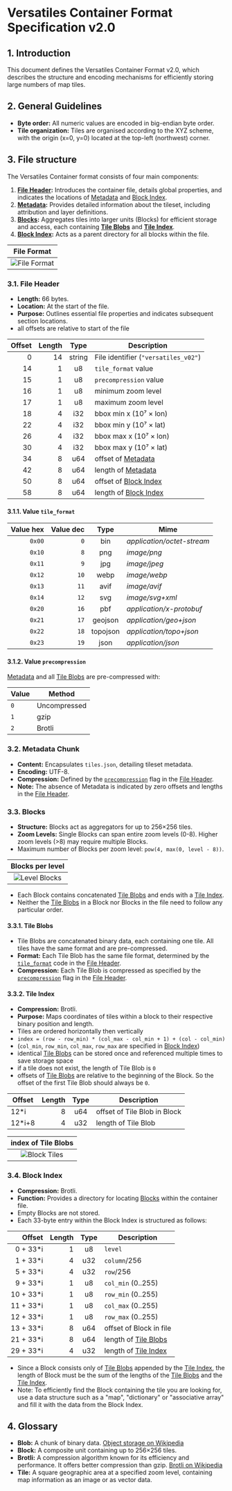 # Versatiles Container Format Specification v2.0

## 1. Introduction

This document defines the Versatiles Container Format v2.0, which describes the structure and encoding mechanisms for efficiently storing large numbers of map tiles.

## 2. General Guidelines

- **Byte order:** All numeric values are encoded in big-endian byte order.
- **Tile organization:** Tiles are organised according to the XYZ scheme, with the origin (x=0, y=0) located at the top-left (northwest) corner.

## 3. File structure

The Versatiles Container format consists of four main components:

1. **[File Header](#31-file-header):** Introduces the container file, details global properties, and indicates the locations of [Metadata](#32-metadata-chunk) and [Block Index](#34-block-index).
2. **[Metadata](#32-metadata-chunk):** Provides detailed information about the tileset, including attribution and layer definitions.
3. **[Blocks](#33-blocks):** Aggregates tiles into larger units (Blocks) for efficient storage and access, each containing [**Tile Blobs**](#331-tile-blobs) and [**Tile Index**](#332-tile-index).
4. **[Block Index](#34-block-index):** Acts as a parent directory for all blocks within the file.

|           File Format           |
|:-------------------------------:|
| ![File Format](file_format.svg) |



### 3.1. File Header

- **Length:** 66 bytes.
- **Location:** At the start of the file.
- **Purpose:** Outlines essential file properties and indicates subsequent section locations.
- all offsets are relative to start of the file

| Offset | Length |  Type  | Description                              |
|-------:|-------:|:------:|------------------------------------------|
|      0 |     14 | string | File identifier (`"versatiles_v02"`)     |
|     14 |      1 |   u8   | `tile_format` value                      |
|     15 |      1 |   u8   | `precompression` value                   |
|     16 |      1 |   u8   | minimum zoom level                       |
|     17 |      1 |   u8   | maximum zoom level                       |
|     18 |      4 |  i32   | bbox min x (10⁷ × lon)                   |
|     22 |      4 |  i32   | bbox min y (10⁷ × lat)                   |
|     26 |      4 |  i32   | bbox max x (10⁷ × lon)                   |
|     30 |      4 |  i32   | bbox max y (10⁷ × lat)                   |
|     34 |      8 |  u64   | offset of [Metadata](#32-metadata-chunk) |
|     42 |      8 |  u64   | length of [Metadata](#32-metadata-chunk) |
|     50 |      8 |  u64   | offset of [Block Index](#34-block-index) |
|     58 |      8 |  u64   | length of [Block Index](#34-block-index) |



#### 3.1.1. Value `tile_format`

| Value hex | Value dec |   Type   | Mime                       |
|----------:|----------:|:--------:|----------------------------|
|    `0x00` |       `0` |   bin    | *application/octet-stream* |
|    `0x10` |       `8` |   png    | *image/png*                |
|    `0x11` |       `9` |   jpg    | *image/jpeg*               |
|    `0x12` |      `10` |   webp   | *image/webp*               |
|    `0x13` |      `11` |   avif   | *image/avif*               |
|    `0x14` |      `12` |   svg    | *image/svg+xml*            |
|    `0x20` |      `16` |   pbf    | *application/x-protobuf*   |
|    `0x21` |      `17` | geojson  | *application/geo+json*     |
|    `0x22` |      `18` | topojson | *application/topo+json*    |
|    `0x23` |      `19` |   json   | *application/json*         |



#### 3.1.2. Value `precompression`

[Metadata](#32-metadata-chunk) and all [Tile Blobs](#331-tile-blobs) are pre-compressed with:

| Value | Method       |
|-------|--------------|
| `0`   | Uncompressed |
| `1`   | gzip         |
| `2`   | Brotli       |



### 3.2. Metadata Chunk

- **Content:** Encapsulates `tiles.json`, detailing tileset metadata.
- **Encoding:** UTF-8.
- **Compression:** Defined by the [`precompression`](#312-value-precompression) flag in the [File Header](#31-file-header).
- **Note:** The absence of Metadata is indicated by zero offsets and lengths in the [File Header](#31-file-header).



### 3.3. Blocks

- **Structure:** Blocks act as aggregators for up to 256×256 tiles.
- **Zoom Levels:** Single Blocks can span entire zoom levels (0-8). Higher zoom levels (>8) may require multiple Blocks.
- Maximum number of Blocks per zoom level: `pow(4, max(0, level - 8))`.

|         Blocks per level          |
|:---------------------------------:|
| ![Level Blocks](level_blocks.svg) |

- Each Block contains concatenated [Tile Blobs](#331-tile-blobs) and ends with a [Tile Index](#332-tile-index).
- Neither the [Tile Blobs](#331-tile-blobs) in a Block nor Blocks in the file need to follow any particular order.



#### 3.3.1. Tile Blobs

- Tile Blobs are concatenated binary data, each containing one tile. All tiles have the same format and are pre-compressed.
- **Format:** Each Tile Blob has the same file format, determined by the [`tile_format`](#311-value-tile_format) code in the [File Header](#31-file-header).
- **Compression:** Each Tile Blob is compressed as specified by the [`precompression`](#312-value-precompression) flag in the [File Header](#31-file-header).



#### 3.3.2. Tile Index

- **Compression:** Brotli.
- **Purpose:** Maps coordinates of tiles within a block to their respective binary position and length.
- Tiles are ordered horizontally then vertically
- `index = (row - row_min) * (col_max - col_min + 1) + (col - col_min)`
- (`col_min`, `row_min`, `col_max`, `row_max` are specified in [Block Index](#34-block-index))
- identical [Tile Blobs](#331-tile-blobs) can be stored once and referenced multiple times to save storage space
- if a tile does not exist, the length of Tile Blob is `0`
- offsets of [Tile Blobs](#331-tile-blobs) are relative to the beginning of the Block. So the offset of the first Tile Blob should always be `0`.

| Offset | Length | Type | Description                  |
|--------|-------:|:----:|------------------------------|
| 12*i   |      8 | u64  | offset of Tile Blob in Block |
| 12*i+8 |      4 | u32  | length of Tile Blob          |

|       index of Tile Blobs       |
|:-------------------------------:|
| ![Block Tiles](block_tiles.svg) |



### 3.4. Block Index

- **Compression:** Brotli.
- **Function:** Provides a directory for locating [Blocks](#33-blocks) within the container file.
- Empty Blocks are not stored.
- Each 33-byte entry within the Block Index is structured as follows:

|    Offset | Length | Type | Description                             |
|----------:|-------:|:----:|-----------------------------------------|
|  0 + 33*i |      1 |  u8  | `level`                                 |
|  1 + 33*i |      4 | u32  | `column`/256                            |
|  5 + 33*i |      4 | u32  | `row`/256                               |
|  9 + 33*i |      1 |  u8  | `col_min` (0..255)                      |
| 10 + 33*i |      1 |  u8  | `row_min` (0..255)                      |
| 11 + 33*i |      1 |  u8  | `col_max` (0..255)                      |
| 12 + 33*i |      1 |  u8  | `row_max` (0..255)                      |
| 13 + 33*i |      8 | u64  | offset of Block in file                 |
| 21 + 33*i |      8 | u64  | length of [Tile Blobs](#331-tile-blobs) |
| 29 + 33*i |      4 | u32  | length of [Tile Index](#332-tile-index) |

- Since a Block consists only of [Tile Blobs](#331-tile-blobs) appended by the [Tile Index](#332-tile-index), the length of Block must be the sum of the lengths of the [Tile Blobs](#331-tile-blobs) and the [Tile Index](#332-tile-index).
- Note: To efficiently find the Block containing the tile you are looking for, use a data structure such as a "map", "dictionary" or "associative array" and fill it with the data from the Block Index.



## 4. Glossary

- **Blob:** A chunk of binary data. [Object storage on Wikipedia](https://en.wikipedia.org/wiki/Object_storage)
- **Block:** A composite unit containing up to 256×256 tiles.
- **Brotli:** A compression algorithm known for its efficiency and performance. It offers better compression than gzip. [Brotli on Wikipedia](https://en.wikipedia.org/wiki/Brotli)
- **Tile:** A square geographic area at a specified zoom level, containing map information as an image or as vector data.
